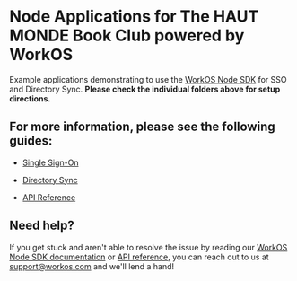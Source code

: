 # Node Applications for The HAUT MONDE Book Club powered by WorkOS

Example applications demonstrating to use the [WorkOS Node SDK](https://github.com/workos-inc/workos-node) for SSO and Directory Sync.
**Please check the individual folders above for setup directions.**

## For more information, please see the following guides:

- [Single Sign-On](https://workos.com/docs/sso/guide)
- [Directory Sync](https://workos.com/docs/directory-sync/guide)

- [API Reference](https://workos.com/docs/reference)

## Need help?

If you get stuck and aren't able to resolve the issue by reading our [WorkOS Node SDK documentation](https://docs.workos.com/sdk/node) or [API reference](https://workos.com/docs/reference), you can reach out to us at support@workos.com and we'll lend a hand!
